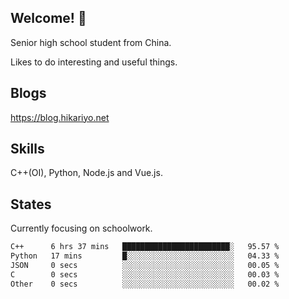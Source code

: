 ## Welcome! 👋

Senior high school student from China.

Likes to do interesting and useful things.

## Blogs

https://blog.hikariyo.net

## Skills

C++(OI), Python, Node.js and Vue.js.

## States

Currently focusing on schoolwork.

<!--START_SECTION:waka-->

```txt
C++      6 hrs 37 mins   ████████████████████████░   95.57 %
Python   17 mins         █░░░░░░░░░░░░░░░░░░░░░░░░   04.33 %
JSON     0 secs          ░░░░░░░░░░░░░░░░░░░░░░░░░   00.05 %
C        0 secs          ░░░░░░░░░░░░░░░░░░░░░░░░░   00.03 %
Other    0 secs          ░░░░░░░░░░░░░░░░░░░░░░░░░   00.02 %
```

<!--END_SECTION:waka-->

